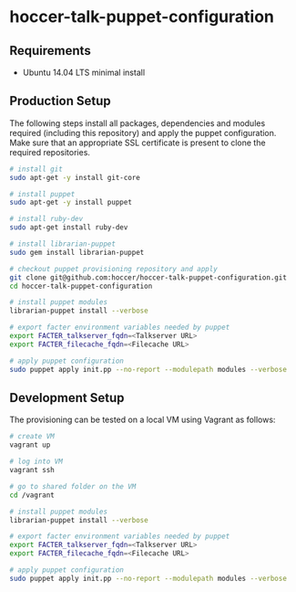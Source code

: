 hoccer-talk-puppet-configuration
===========================

## Requirements

* Ubuntu 14.04 LTS minimal install

## Production Setup

The following steps install all packages, dependencies and modules required (including this repository) and apply the puppet configuration. Make sure that an appropriate SSL certificate is present to clone the required repositories.

```bash
# install git 
sudo apt-get -y install git-core

# install puppet
sudo apt-get -y install puppet

# install ruby-dev
sudo apt-get install ruby-dev

# install librarian-puppet
sudo gem install librarian-puppet

# checkout puppet provisioning repository and apply
git clone git@github.com:hoccer/hoccer-talk-puppet-configuration.git
cd hoccer-talk-puppet-configuration

# install puppet modules
librarian-puppet install --verbose

# export facter environment variables needed by puppet
export FACTER_talkserver_fqdn=<Talkserver URL>
export FACTER_filecache_fqdn=<Filecache URL>

# apply puppet configuration
sudo puppet apply init.pp --no-report --modulepath modules --verbose

```

## Development Setup

The provisioning can be tested on a local VM using Vagrant as follows:

```bash
# create VM
vagrant up

# log into VM
vagrant ssh

# go to shared folder on the VM
cd /vagrant

# install puppet modules
librarian-puppet install --verbose

# export facter environment variables needed by puppet
export FACTER_talkserver_fqdn=<Talkserver URL>
export FACTER_filecache_fqdn=<Filecache URL>

# apply puppet configuration
sudo puppet apply init.pp --no-report --modulepath modules --verbose
```
